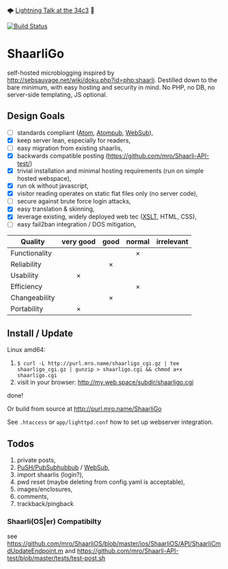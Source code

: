 
🌩 [Lightning Talk at the 34c3](https://events.ccc.de/congress/2017/wiki/Lightning:ShaarliGo:_self-hosted_microblogging) 🚀

[![Build Status](https://travis-ci.org/mro/ShaarliGo.svg?branch=master)](https://travis-ci.org/mro/ShaarliGo)

# ShaarliGo

self-hosted microblogging inspired by
http://sebsauvage.net/wiki/doku.php?id=php:shaarli. Destilled down to the bare
minimum, with easy hosting and security in mind. No PHP, no DB, no server-side
templating, JS optional.

## Design Goals

- [ ] standards compliant ([Atom](https://tools.ietf.org/html/rfc4287),
  [Atompub](https://tools.ietf.org/html/rfc5023),
  [WebSub](https://www.w3.org/TR/websub/)),
- [x] keep server lean, especially for readers,
- [ ] easy migration from existing shaarlis,
- [x] backwards compatible posting (https://github.com/mro/Shaarli-API-test/)
- [x] trivial installation and minimal hosting requirements (run on simple hosted webspace),
- [x] run ok without javascript,
- [x] visitor reading operates on static flat files only (no server code),
- [ ] secure against brute force login attacks,
- [x] easy translation & skinning,
- [x] leverage existing, widely deployed web tec ([XSLT](https://www.w3.org/TR/xslt-10/), HTML, CSS),
- [ ] easy fail2ban integration / DOS mitigation,

| Quality         | very good | good | normal | irrelevant |
|-----------------|:---------:|:----:|:------:|:----------:|
| Functionality   |           |      |    ×   |            |
| Reliability     |           |  ×   |        |            |
| Usability       |     ×     |      |        |            |
| Efficiency      |           |      |    ×   |            |
| Changeability   |           |  ×   |        |            |
| Portability     |     ×     |      |        |            |

## Install / Update

Linux amd64:

1. `$ curl -L http://purl.mro.name/shaarligo_cgi.gz | tee shaarligo_cgi.gz | gunzip > shaarligo.cgi && chmod a+x shaarligo.cgi`
2. visit in your browser: http://my.web.space/subdir/shaarligo.cgi

done!

Or build from source at http://purl.mro.name/ShaarliGo

See `.htaccess` or `app/lighttpd.conf` how to set up webserver integration.

## Todos

1. private posts,
2. [PuSH/PubSubhubbub](https://github.com/pubsubhubbub/pubsubhubbub) / [WebSub](https://www.w3.org/TR/websub/),
3. import shaarlis (login?),
4. pwd reset (maybe deleting from config.yaml is acceptable),
5. images/enclosures,
7. comments,
8. trackback/pingback

### Shaarli(OS|er) Compatibilty

see https://github.com/mro/ShaarliOS/blob/master/ios/ShaarliOS/API/ShaarliCmdUpdateEndpoint.m
and https://github.com/mro/Shaarli-API-test/blob/master/tests/test-post.sh
